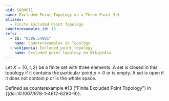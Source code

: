 ```yaml
---
uid: S000011
name: Excluded Point Topology on a Three-Point Set
aliases:
  - Finite Excluded Point Topology
counterexamples_id: 13
refs:
  - zb: "0386.54001" 
    name: Counterexamples in Topology
  - wikipedia: Excluded_point_topology
    name: Excluded point topology on Wikipedia
---
```

Let $X=\{0,1,2\}$ be a finite set with three elements.
A set is closed in this topology if it contains the particular point $p=0$ or is empty.  A set is open if it does not contain $p$ or is the whole space.

Defined as counterexample #13 ("Finite Excluded Point Topology")
in {{doi:10.1007/978-1-4612-6290-9}}.
